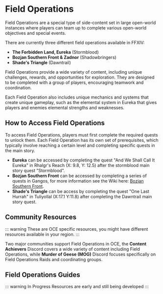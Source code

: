 # Field Operations

Field Operations are a special type of side-content set in large open-world instances where players can team up to complete various open-world objectives and special events. 

There are currently three different field operations available in FFXIV:

- **The Forbidden Land, Eureka** (Stormblood)
- **Bozjan Southern Front & Zadnor** (Shadowbringers)
- **Shade's Triangle** (Dawntrail)

Field Operations provide a wide variety of content, including unique challenges, rewards, and opportunities for exploration. They are designed to be completed with a group of players, encouraging teamwork and coordination. 

Each Field Operation also includes unique mechanics and systems that create unique gameplay, such as the elemental system in Eureka that gives players and enemies elemental strengths and weaknesses.

## How to Access Field Operations

To access Field Operations, players must first complete the required quests to unlock them. Each Field Operation has its own set of prerequisites, which typically involve reaching a certain level and completing specific quests in the main story.

- **Eureka** can be accessed by completing the quest "And We Shall Call It Eureka" in Rhalgr's Reach (X: 9.8, Y: 12.5) after the stormblood main story quest "Stormblood".
- **Bozjan Southern Front** can be accessed by completing a series of quests in Gangos, for more information see the Wiki here: [Bozjan Southern Front](https://ffxiv.consolegameswiki.com/wiki/The_Bozjan_Southern_Front).
- **Shade's Triangle** can be access by completing the quest "One Last Hurrah" in Tuliyollal (X:17.1 Y:11.8) after completing the Dawntrail main story quest. 

## Community Resources

::: warning
These are OCE specific resources, you might have different resources available in your region.
:::

Two major communities support Field Operations in OCE, the **Content Achievers** Discord covers a wide variety of content including Field Operations, while **Murder of Geese (MOG)** Discord focuses specifically on Field Operations Raids and coordinating groups.

<Action title='Murder of Geese (MOG) Discord' color='blue' href='https://discord.gg/czkX3cTKuj' />

<Action title='Content Achievers Discord' color='red' href='https://discord.gg/FJFxr2U' />

## Field Operations Guides

::: warning In Progress
Resources are early and still being developed
:::

<PageList limitedList="field operations"/>